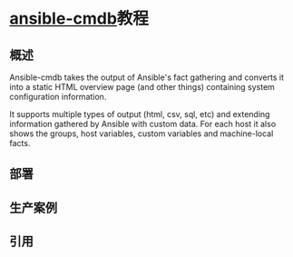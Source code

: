 # [ansible-cmdb](https://github.com/fboender/ansible-cmdb)教程

## 概述

Ansible-cmdb takes the output of Ansible's fact gathering and converts it into a static HTML overview page (and other things) 
containing system configuration information.

It supports multiple types of output (html, csv, sql, etc) and extending information gathered by Ansible with custom data.
For each host it also shows the groups, host variables, custom variables and machine-local facts.


## 部署


## 生产案例







## 引用


[]()

[]()

[]()

